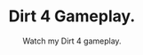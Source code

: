 ---
title: Dirt 4 Gameplay.
subtitle: Watch my Dirt 4 gameplay.
layout: default
modal-id: 9
html: https://www.youtube.com/embed/W5QhtBotqf8
thumbnail: dirt.jpg
project-date: August 2018
category: [extras]
description: So i can do the pagination thingy.

---